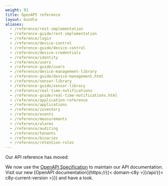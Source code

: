 ```yaml
---
weight: 91
title: OpenAPI reference
layout: bundle
aliases:
  - /reference/rest-implementation
  - /reference-guide/rest-implementation
  - /reference/login
  - /reference/device-control
  - /reference-guide/device-control
  - /reference/device-credentials
  - /reference/identity
  - /reference/users
  - /reference-guide/users
  - /reference/device-management-library
  - /reference-guide/device-management.html
  - /reference/sensor-library
  - /reference-guide/sensor-library
  - /reference/real-time-notifications
  - /reference-guide/real-time-notifications.html
  - /reference/application-reference
  - /reference/applications
  - /reference/inventory
  - /reference/events
  - /reference/measurements
  - /reference/alarms
  - /reference/auditing
  - /reference/tenants
  - /reference/binaries
  - /reference/retention-rules
---
```


Our API reference has moved:

We now use the [OpenAPI Specification](https://swagger.io/specification) to maintain our API documentation. Visit our new [OpenAPI documentation](https://{{< domain-c8y >}}/api/{{< c8y-current-version >}}) and have a look.
